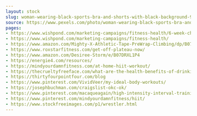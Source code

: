 ```yaml
---
layout: stock
slug: woman-wearing-black-sports-bra-and-shorts-with-black-background-944637
source: https://www.pexels.com/photo/woman-wearing-black-sports-bra-and-shorts-with-black-background-944637/
pages:
- https://www.wishpond.com/marketing-campaigns/fitness-health/6-week-challenge/
- https://www.wishpond.com/marketing-campaigns/fitness-health/
- https://www.amazon.com/Mighty-X-Athletic-Tape-PreWrap-Climbing/dp/B07BHN9TFY
- https://www.roxstarfitness.com/get-off-plateau-now/
- https://www.amazon.com/Desiree-Storm/e/B07DRXL1P4
- https://energie4.com/resources/
- https://mindyourdamnfitness.com/at-home-hiit-workout/
- https://thecrueltyfreeface.com/what-are-the-health-benefits-of-drinking-water
- https://thirtyfourpointfour.com/blog
- https://www.pinterest.com/VividVeer/my-ideal-body-workouts/
- https://josephbuchman.com/craigslist-okc-ok/
- https://www.pinterest.com/macaqueagain/high-intensity-interval-training/
- https://www.pinterest.com/mindyourdamnfitness/hiit/
- https://www.stockfreeimages.com/p1/wrestler.html
---
```

